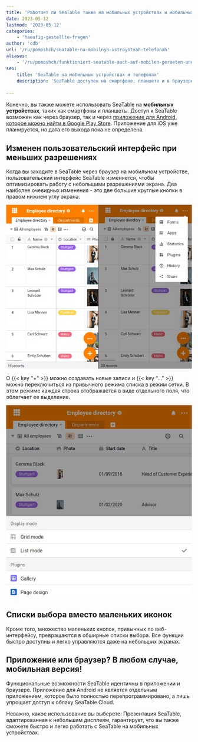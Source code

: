 ```yaml
---
title: 'Работает ли SeaTable также на мобильных устройствах и мобильных телефонах?'
date: 2023-05-12
lastmod: '2023-05-12'
categories:
    - 'haeufig-gestellte-fragen'
author: 'cdb'
url: '/ru/pomoshch/seatable-na-mobilnyh-ustroystvah-telefonah'
aliases:
    - '/ru/pomoshch/funktioniert-seatable-auch-auf-mobilen-geraeten-und-handys'
seo:
    title: 'SeaTable на мобильных устройствах и телефонах'
    description: 'SeaTable доступен на смартфоне, планшете и в браузере. Приложение Android и мобильный интерфейс делают работу с данными простой.'

---
```


Конечно, вы также можете использовать SeaTable на **мобильных устройствах**, таких как смартфоны и планшеты. Доступ к SeaTable возможен как через браузер, так и через [приложение для Android, которое можно найти в Google Play Store](https://play.google.com/store/apps/details?id=io.seatable&pli=1). Приложение для iOS уже планируется, но дата его выхода пока не определена.

## Изменен пользовательский интерфейс при меньших разрешениях

Когда вы заходите в SeaTable через браузер на мобильном устройстве, пользовательский интерфейс SeaTable изменяется, чтобы оптимизировать работу с небольшими разрешениями экрана. Два наиболее очевидных изменения - это две большие круглые кнопки в правом нижнем углу экрана.

![Мобильный вид в SeaTable](images/mobile-view-seatable.png)

О {{< key "+" >}} можно создавать новые записи и {{< key "…" >}} можно переключиться из привычного режима списка в режим сетки. В этом режиме каждая строка отображается в виде отдельного поля, что облегчает ее выделение.

![Режим сетки SeaTable Grid для малых разрешений](images/seatable-grid-modus.png)

## Списки выбора вместо маленьких иконок

Кроме того, множество маленьких кнопок, привычных по веб-интерфейсу, превращаются в обширные списки выбора. Все функции быстро доступны и легко управляются даже на небольших экранах.

## Приложение или браузер? В любом случае, мобильная версия!

Функциональные возможности SeaTable идентичны в приложении и браузере. Приложение для Android не является отдельным приложением, которое было полностью перепрограммировано, а лишь упрощает доступ к облаку SeaTable Cloud.

Неважно, какое использование вы выберете: Презентация SeaTable, адаптированная к небольшим дисплеям, гарантирует, что вы также сможете быстро и легко работать с SeaTable на мобильных устройствах.
